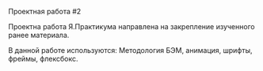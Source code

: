 Проектная работа #2

Проектна работа Я.Практикума направлена на закрепление изученного ранее материала.


В данной работе используются: Методология БЭМ, анимация, шрифты, фреймы, флексбокс.
